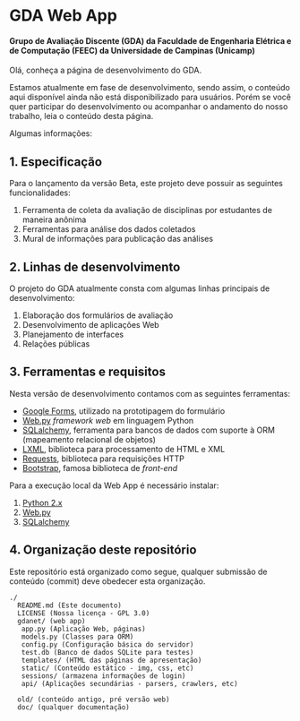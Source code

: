 # GDA Web App
#### Grupo de Avaliação Discente (GDA) da Faculdade de Engenharia Elétrica e de Computação (FEEC) da Universidade de Campinas (Unicamp)
Olá, conheça a página de desenvolvimento do GDA.

Estamos atualmente em fase de desenvolvimento, sendo assim, o conteúdo aqui disponível ainda não está disponibilizado para usuários. Porém se você quer participar do desenvolvimento ou acompanhar o andamento do nosso trabalho, leia o conteúdo desta página.

Algumas informações:

## 1. Especificação
Para o lançamento da versão Beta, este projeto deve possuir as seguintes funcionalidades:

 1. Ferramenta de coleta da avaliação de disciplinas por estudantes de maneira anônima
 2. Ferramentas para análise dos dados coletados
 3. Mural de informações para publicação das análises


## 2. Linhas de desenvolvimento
O projeto do GDA atualmente consta com algumas linhas principais de desenvolvimento:

 1. Elaboração dos formulários de avaliação
 2. Desenvolvimento de aplicações Web
 3. Planejamento de interfaces
 4. Relações públicas


## 3. Ferramentas e requisitos
Nesta versão de desenvolvimento contamos com as seguintes ferramentas:

* [Google Forms](https://docs.google.com/forms/d/1kVaQlGR9AQPtNVwuB56Hqzo8EzI-fpofSHnAO8TEa1M/edit), utilizado na prototipagem do formulário
* [Web.py](https://github.com/webpy/webpy) *framework web* em linguagem Python
* [SQLalchemy](http://www.sqlalchemy.org/), ferramenta para bancos de dados com suporte à ORM (mapeamento relacional de objetos)
* [LXML](http://lxml.de/), biblioteca para processamento de HTML e XML
* [Requests](http://docs.python-requests.org/en/latest), biblioteca para requisições HTTP 
* [Bootstrap](http://getbootstrap.com), famosa biblioteca de *front-end*


Para a execução local da Web App é necessário instalar:

 1. [Python 2.x](https://www.python.org)
 2. [Web.py](https://github.com/webpy/webpy)
 3. [SQLalchemy](http://www.sqlalchemy.org/)
 

## 4. Organização deste repositório
Este repositório está organizado como segue, qualquer submissão de conteúdo (commit) deve obedecer esta organização.

```
./
  README.md (Este documento)
  LICENSE (Nossa licença - GPL 3.0)
  gdanet/ (web app)
   app.py (Aplicação Web, páginas)
   models.py (Classes para ORM)
   config.py (Configuração básica do servidor)
   test.db (Banco de dados SQLite para testes)
   templates/ (HTML das páginas de apresentação)
   static/ (Conteúdo estático - img, css, etc)
   sessions/ (armazena informações de login)
   api/ (Aplicações secundárias - parsers, crawlers, etc)
   
  old/ (conteúdo antigo, pré versão web)
  doc/ (qualquer documentação)
```
